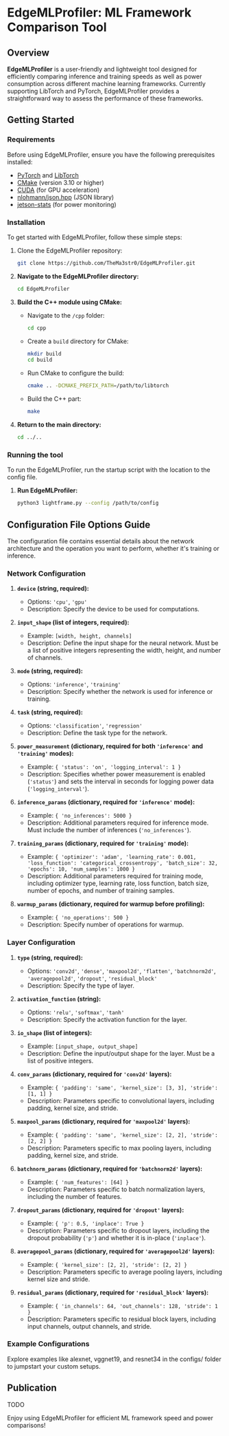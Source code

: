 # EdgeMLProfiler: ML Framework Comparison Tool

## Overview

**EdgeMLProfiler** is a user-friendly and lightweight tool designed for efficiently comparing inference and training speeds as well as power consumption across different machine learning frameworks. Currently supporting LibTorch and PyTorch, EdgeMLProfiler provides a straightforward way to assess the performance of these frameworks.

## Getting Started

### Requirements

Before using EdgeMLProfiler, ensure you have the following prerequisites installed:

- [PyTorch](https://pytorch.org/get-started/locally/) and [LibTorch](https://pytorch.org/get-started/locally/)
- [CMake](https://cmake.org/) (version 3.10 or higher)
- [CUDA](https://developer.nvidia.com/cuda-downloads) (for GPU acceleration)
- [nlohmann/json.hpp](https://github.com/nlohmann/json) (JSON library)
- [jetson-stats](https://github.com/rbonghi/jetson_stats) (for power monitoring) 

### Installation

To get started with EdgeMLProfiler, follow these simple steps:

1. Clone the EdgeMLProfiler repository:
   ```bash
   git clone https://github.com/TheMa3str0/EdgeMLProfiler.git
   ```

2. **Navigate to the EdgeMLProfiler directory:**
    ```bash
    cd EdgeMLProfiler
    ```

3. **Build the C++ module using CMake:**
    - Navigate to the `/cpp` folder:
        ```bash
        cd cpp
        ```

    - Create a `build` directory for CMake:
        ```bash
        mkdir build
        cd build
        ```

    - Run CMake to configure the build:
        ```bash
        cmake .. -DCMAKE_PREFIX_PATH=/path/to/libtorch
        ```

    - Build the C++ part:
        ```bash
        make
        ```

4. **Return to the main directory:**
    ```bash
    cd ../..
    ```
### Running the tool

To run the EdgeMLProfiler, run the startup script with the location to the config file.

1. **Run EdgeMLProfiler:**
    ```bash
    python3 lightframe.py --config /path/to/config
    ```

## Configuration File Options Guide

The configuration file contains essential details about the network architecture and the operation you want to perform, whether it's training or inference.

### Network Configuration

1. **`device` (string, required):**
   - Options: `'cpu'`, `'gpu'`
   - Description: Specify the device to be used for computations.

2. **`input_shape` (list of integers, required):**
   - Example: `[width, height, channels]`
   - Description: Define the input shape for the neural network. Must be a list of positive integers representing the width, height, and number of channels.

3. **`mode` (string, required):**
   - Options: `'inference'`, `'training'`
   - Description: Specify whether the network is used for inference or training.

4. **`task` (string, required):**
   - Options: `'classification'`, `'regression'`
   - Description: Define the task type for the network.

5. **`power_measurement` (dictionary, required for both `'inference'` and `'training'` modes):**
   - Example: `{ 'status': 'on', 'logging_interval': 1 }`
   - Description: Specifies whether power measurement is enabled (`'status'`) and sets the interval in seconds for logging power data (`'logging_interval'`).

6. **`inference_params` (dictionary, required for `'inference'` mode):**
   - Example: `{ 'no_inferences': 5000 }`
   - Description: Additional parameters required for inference mode. Must include the number of inferences (`'no_inferences'`).

7. **`training_params` (dictionary, required for `'training'` mode):**
   - Example: `{ 'optimizer': 'adam', 'learning_rate': 0.001, 'loss_function': 'categorical_crossentropy', 'batch_size': 32, 'epochs': 10, 'num_samples': 1000 }`
   - Description: Additional parameters required for training mode, including optimizer type, learning rate, loss function, batch size, number of epochs, and number of training samples.

8. **`warmup_params` (dictionary, required for warmup before profiling):**
   - Example: `{ 'no_operations': 500 }`
   - Description: Specify number of operations for warmup.

### Layer Configuration

1. **`type` (string, required):**
   - Options: `'conv2d'`, `'dense'`, `'maxpool2d'`, `'flatten'`, `'batchnorm2d'`, `'averagepool2d'`, `'dropout'`, `'residual_block'`
   - Description: Specify the type of layer.

2. **`activation_function` (string):**
   - Options: `'relu'`, `'softmax'`, `'tanh'`
   - Description: Specify the activation function for the layer.

3. **`io_shape` (list of integers):**
   - Example: `[input_shape, output_shape]`
   - Description: Define the input/output shape for the layer. Must be a list of positive integers.

4. **`conv_params` (dictionary, required for `'conv2d'` layers):**
   - Example: `{ 'padding': 'same', 'kernel_size': [3, 3], 'stride': [1, 1] }`
   - Description: Parameters specific to convolutional layers, including padding, kernel size, and stride.

5. **`maxpool_params` (dictionary, required for `'maxpool2d'` layers):**
   - Example: `{ 'padding': 'same', 'kernel_size': [2, 2], 'stride': [2, 2] }`
   - Description: Parameters specific to max pooling layers, including padding, kernel size, and stride.

6. **`batchnorm_params` (dictionary, required for `'batchnorm2d'` layers):**
   - Example: `{ 'num_features': [64] }`
   - Description: Parameters specific to batch normalization layers, including the number of features.

7. **`dropout_params` (dictionary, required for `'dropout'` layers):**
   - Example: `{ 'p': 0.5, 'inplace': True }`
   - Description: Parameters specific to dropout layers, including the dropout probability (`'p'`) and whether it is in-place (`'inplace'`).

8. **`averagepool_params` (dictionary, required for `'averagepool2d'` layers):**
   - Example: `{ 'kernel_size': [2, 2], 'stride': [2, 2] }`
   - Description: Parameters specific to average pooling layers, including kernel size and stride.

9. **`residual_params` (dictionary, required for `'residual_block'` layers):**
   - Example: `{ 'in_channels': 64, 'out_channels': 128, 'stride': 1 }`
   - Description: Parameters specific to residual block layers, including input channels, output channels, and stride.

### Example Configurations

Explore examples like alexnet, vggnet19, and resnet34 in the configs/ folder to jumpstart your custom setups.

## Publication
TODO

Enjoy using EdgeMLProfiler for efficient ML framework speed and power comparisons!

